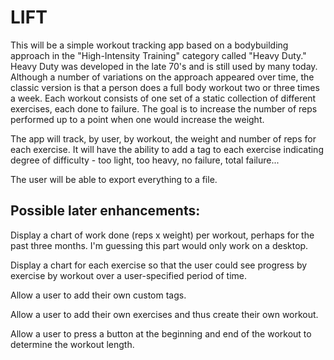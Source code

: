 # LIFT

This will be a simple workout tracking app based on a bodybuilding approach in the "High-Intensity Training" category called "Heavy Duty." Heavy Duty was developed in the late 70's and is still used by many today. Although a number of variations on the approach appeared over time, the classic version is that a person does a full body workout two or three times a week. Each workout consists of one set of a static collection of different exercises, each done to failure. The goal is to increase the number of reps performed up to a point when one would increase the weight.

The app will track, by user, by workout, the weight and number of reps for each exercise. It will have the ability to add a tag to each exercise indicating degree of difficulty - too light, too heavy, no failure, total failure...

The user will be able to export everything to a file.

## Possible later enhancements:

Display a chart of work done (reps x weight) per workout, perhaps for the past three months. I'm guessing this part would only work on a desktop.

Display a chart for each exercise so that the user could see progress by exercise by workout over a user-specified period of time.

Allow a user to add their own custom tags.

Allow a user to add their own exercises and thus create their own workout.

Allow a user to press a button at the beginning and end of the workout to determine the workout length. 